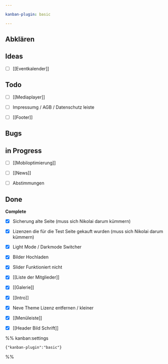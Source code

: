 ```yaml
---

kanban-plugin: basic

---
```


## Abklären



## Ideas

- [ ] [[Eventkalender]]


## Todo

- [ ] [[Mediaplayer]]
- [ ] Impressumg / AGB / Datenschutz leiste
- [ ] [[Footer]]


## Bugs



## in Progress

- [ ] [[Mobiloptimierung]]
- [ ] [[News]]
- [ ] Abstimmungen


## Done

**Complete**
- [x] Sicherung alte Seite (muss sich Nikolai darum kümmern)
- [x] Lizenzen die für die Test Seite gekauft wurden (muss sich Nikolai darum kümmern)
- [x] Light Mode / Darkmode Switcher
- [x] Bilder Hochladen
- [x] Slider Funktioniert nicht
- [x] [[Liste der Mitglieder]]
- [x] [[Galerie]]
- [x] [[Intro]]
- [x] Neve Theme Lizenz entfernen / kleiner
- [x] [[Menüleiste]]
- [x] [[Header Bild Schrift]]




%% kanban:settings
```
{"kanban-plugin":"basic"}
```
%%